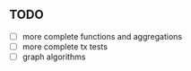 ## TODO

* [ ] more complete functions and aggregations
* [ ] more complete tx tests
* [ ] graph algorithms